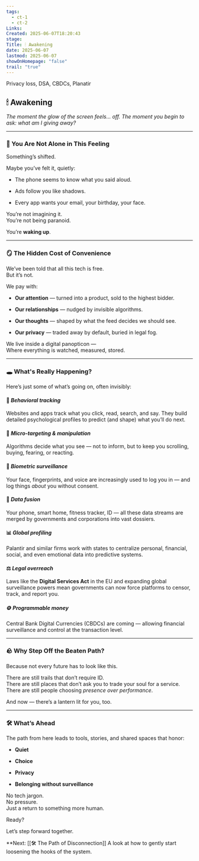 ```yaml
---
tags:
  - ct-1
  - ct-2
Links: 
Created: 2025-06-07T18:20:43
stage: 
Title: 🕯 Awakening
date: 2025-06-07
lastmod: 2025-06-07
showOnHomepage: "false"
trail: "true"
---
```

Privacy loss, DSA, CBDCs, Planatir

## 🕯 Awakening

_The moment the glow of the screen feels… off. The moment you begin to ask: what am I giving away?_

---

### 🌌 You Are Not Alone in This Feeling

Something’s shifted.

Maybe you’ve felt it, quietly:

- The phone seems to know what you said aloud.
    
- Ads follow you like shadows.
    
- Every app wants your email, your birthday, your face.

You’re not imagining it.  
You’re not being paranoid.

You’re **waking up**.

---

### 🪞 The Hidden Cost of Convenience

We’ve been told that all this tech is free.  
But it’s not.

We pay with:

- **Our attention** — turned into a product, sold to the highest bidder.
    
- **Our relationships** — nudged by invisible algorithms.
    
- **Our thoughts** — shaped by what the feed decides we should see.
    
- **Our privacy** — traded away by default, buried in legal fog.

We live inside a digital panopticon —  
Where everything is watched, measured, stored.

---

### 🕳️ What's Really Happening?

Here’s just some of what’s going on, often invisibly:

#### 🧠 _Behavioral tracking_

Websites and apps track what you click, read, search, and say. They build detailed psychological profiles to predict (and shape) what you’ll do next.

#### 🎯 _Micro-targeting & manipulation_

Algorithms decide what you see — not to inform, but to keep you scrolling, buying, fearing, or reacting.

#### 🧬 _Biometric surveillance_

Your face, fingerprints, and voice are increasingly used to log you in — and log things _about_ you without consent.

#### 🧰 _Data fusion_

Your phone, smart home, fitness tracker, ID — all these data streams are merged by governments and corporations into vast dossiers.

#### 📊 _Global profiling_

Palantir and similar firms work with states to centralize personal, financial, social, and even emotional data into predictive systems.

#### ⚖️ _Legal overreach_

Laws like the **Digital Services Act** in the EU and expanding global surveillance powers mean governments can now force platforms to censor, track, and report you.

#### 🪙 _Programmable money_

Central Bank Digital Currencies (CBDCs) are coming — allowing financial surveillance and control at the transaction level.

---

### 🪨 Why Step Off the Beaten Path?

Because not every future has to look like this.

There are still trails that don’t require ID.  
There are still places that don’t ask you to trade your soul for a service.  
There are still people choosing _presence over performance_.

And now — there’s a lantern lit for you, too.

---

### 🛠 What’s Ahead

The path from here leads to tools, stories, and shared spaces that honor:

- **Quiet**
    
- **Choice**
    
- **Privacy**
    
- **Belonging without surveillance**

No tech jargon.  
No pressure.  
Just a return to something more human.

Ready?

Let’s step forward together.

**Next: [[🛠 The Path of Disconnection]]
A look at how to gently start loosening the hooks of the system.